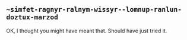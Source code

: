 ## `~simfet-ragnyr-ralnym-wissyr--lomnup-ranlun-doztux-marzod`
OK, I thought you might have meant that. Should have just tried it.